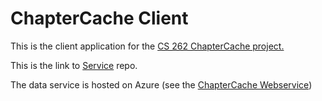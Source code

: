 # ChapterCache Client

This is the client application for the [CS 262 ChapterCache project.](https://github.com/calvin-cs262-fall2023-teamG/Project)

This is the link to [Service](https://github.com/calvin-cs262-fall2023-teamG/Service) repo.

The data service is hosted on Azure (see the [ChapterCache Webservice](https://github.com/calvin-cs262-fall2023-teamG/Service))

